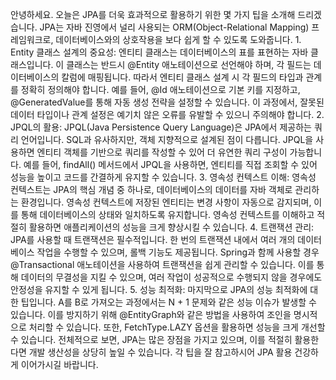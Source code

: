 <p>안녕하세요. 오늘은 JPA를 더욱 효과적으로 활용하기 위한 몇 가지 팁을 소개해 드리겠습니다. JPA는 자바 진영에서 널리 사용되는 ORM(Object-Relational Mapping) 프레임워크로, 데이터베이스와의 상호작용을 보다 쉽게 할 수 있도록 도와줍니다. 1. Entity 클래스 설계의 중요성: 엔티티 클래스는 데이터베이스의 표를 표현하는 자바 클래스입니다. 이 클래스는 반드시 @Entity 애노테이션으로 선언해야 하며, 각 필드는 데이터베이스의 칼럼에 매핑됩니다. 따라서 엔티티 클래스 설계 시 각 필드의 타입과 관계를 정확히 정의해야 합니다. 예를 들어, @Id 애노테이션으로 기본 키를 지정하고, @GeneratedValue를 통해 자동 생성 전략을 설정할 수 있습니다. 이 과정에서, 잘못된 데이터 타입이나 관계 설정은 예기치 않은 오류를 유발할 수 있으니 주의해야 합니다. 2. JPQL의 활용: JPQL(Java Persistence Query Language)은 JPA에서 제공하는 쿼리 언어입니다. SQL과 유사하지만, 객체 지향적으로 설계된 점이 다릅니다. JPQL을 사용하면 엔티티 객체를 기반으로 쿼리를 작성할 수 있어 더 유연한 쿼리 구성이 가능합니다. 예를 들어, findAll() 메서드에서 JPQL을 사용하면, 엔티티를 직접 조회할 수 있어 성능을 높이고 코드를 간결하게 유지할 수 있습니다. 3. 영속성 컨텍스트 이해: 영속성 컨텍스트는 JPA의 핵심 개념 중 하나로, 데이터베이스의 데이터를 자바 객체로 관리하는 환경입니다. 영속성 컨텍스트에 저장된 엔티티는 변경 사항이 자동으로 감지되며, 이를 통해 데이터베이스의 상태와 일치하도록 유지합니다. 영속성 컨텍스트를 이해하고 적절히 활용하면 애플리케이션의 성능을 크게 향상시킬 수 있습니다. 4. 트랜잭션 관리: JPA를 사용할 때 트랜잭션은 필수적입니다. 한 번의 트랜잭션 내에서 여러 개의 데이터베이스 작업을 수행할 수 있으며, 롤백 기능도 제공됩니다. Spring과 함께 사용할 경우 @Transactional 애노테이션을 사용하여 트랜잭션을 쉽게 관리할 수 있습니다. 이를 통해 데이터의 무결성을 지킬 수 있으며, 여러 작업이 성공적으로 수행되지 않을 경우에도 안정성을 유지할 수 있게 됩니다. 5. 성능 최적화: 마지막으로 JPA의 성능 최적화에 대한 팁입니다. A를 B로 가져오는 과정에서는 N + 1 문제와 같은 성능 이슈가 발생할 수 있습니다. 이를 방지하기 위해 @EntityGraph와 같은 방법을 사용하여 조인을 명시적으로 처리할 수 있습니다. 또한, FetchType.LAZY 옵션을 활용하면 성능을 크게 개선할 수 있습니다. 전체적으로 보면, JPA는 많은 장점을 가지고 있으며, 이를 적절히 활용한다면 개발 생산성을 상당히 높일 수 있습니다. 각 팁을 잘 참고하시어 JPA 활용 건강하게 이어가시길 바랍니다.</p>